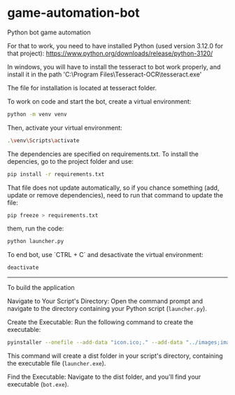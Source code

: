 # game-automation-bot

Python bot game automation

For that to work, you need to have installed Python (used version 3.12.0 for that project): https://www.python.org/downloads/release/python-3120/

In windows, you will have to install the tesseract to bot work properly, and install it in the path 'C:\Program Files\Tesseract-OCR\tesseract.exe'

The file for installation is located at tesseract folder.

To work on code and start the bot, create a virtual environment:

```sh
python -m venv venv
```

Then, activate your virtual environment:

```sh
.\venv\Scripts\activate
```

The dependencies are specified on requirements.txt.
To install the depencies, go to the project folder and use:

```sh
pip install -r requirements.txt
```

That file does not update automatically, so if you chance something (add, update or remove dependencies), need to run that command to update the file:

```sh
pip freeze > requirements.txt
```

them, run the code:

```sh
python launcher.py
```

To end bot, use ´CTRL + C´ and desactivate the virtual environment:

```sh
deactivate
```

---

To build the application

Navigate to Your Script's Directory:
Open the command prompt and navigate to the directory containing your Python script (`launcher.py`).

Create the Executable:
Run the following command to create the executable:

```sh
pyinstaller --onefile --add-data "icon.ico;." --add-data "../images;images" launcher.py
```

This command will create a dist folder in your script's directory, containing the executable file (`launcher.exe`).

Find the Executable:
Navigate to the dist folder, and you'll find your executable (`bot.exe`).
